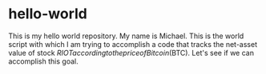 # hello-world
This is my hello world repository.
My name is Michael.
This is the world script with which I am trying to accomplish a code that tracks the net-asset value of stock $RIOT according to the price of Bitcoin ($BTC).
Let's see if we can accomplish this goal.
